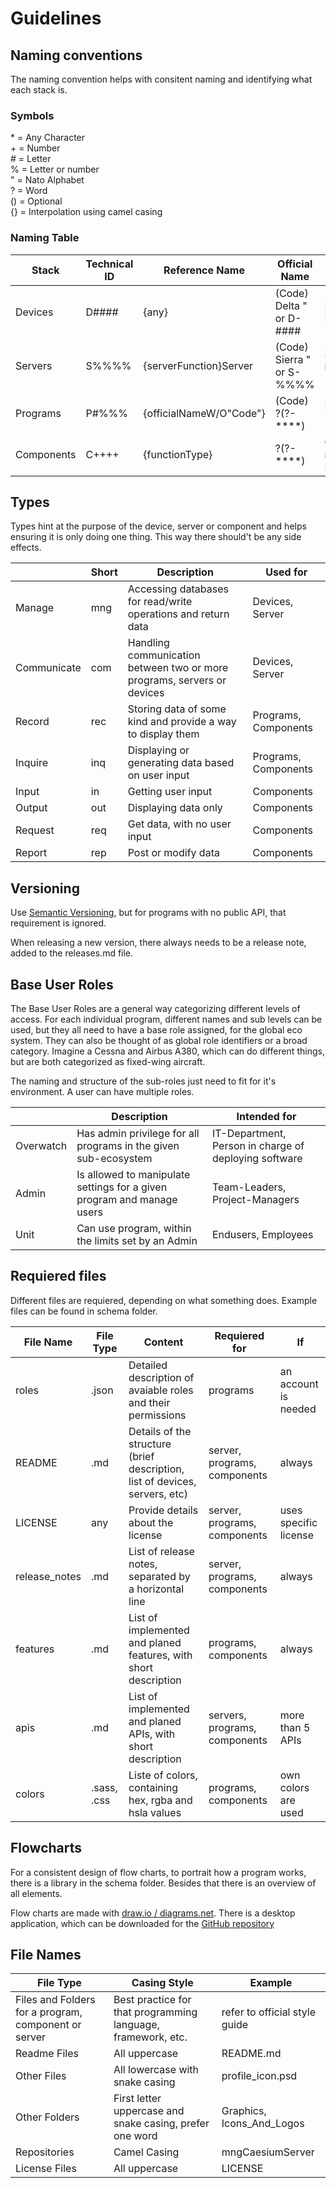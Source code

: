 # Guidelines

## Naming conventions

The naming convention helps with consitent naming and identifying what each stack is.

### Symbols

\* = Any Character  
\+ = Number  
\# = Letter  
% = Letter or number  
" = Nato Alphabet  
? = Word  
() = Optional  
{} = Interpolation using camel casing

### Naming Table

| Stack      | Technical ID | Reference Name          | Official Name                | Example 1                               | Example 2                                |
| ---------- | ------------ | ----------------------- | ---------------------------- | --------------------------------------- | ---------------------------------------- |
| Devices    | D\#\#\#\#    | {any}                   | (Code) Delta " or D-\#\#\#\# | DZTDI - raspi - Delta Omega             | DHOLW - homeComputer - D-HOLW            |
| Servers    | S%%%%        | {serverFunction}Server  | (Code) Sierra " or S-%%%%    | S1452 - mngCaseiumServer - Sierra Alpha | S1352 - comSideToMainServer - Code S-135 |
| Programs   | P\#%%%       | {officialNameW/O"Code"} | (Code) ?(?-\*\*\*\*)         | PC133 - caesium - Code Caesium          | PRT02 - roamingTool - Roaming-Tool       |
| Components | C\+\+\+\+    | {functionType}          | ?(?-\*\*\*\*)                | C1508 - mainMenuIn - Main Menu          | C4587 - alertModalOut - Alert-Modal      |

## Types

Types hint at the purpose of the device, server or component and helps ensuring it is only doing one thing. This way there should't be any side effects.

|             | Short | Description                                                             | Used for             |
| ----------- | ----- | ----------------------------------------------------------------------- | -------------------- |
| Manage      | mng   | Accessing databases for read/write operations and return data           | Devices, Server      |
| Communicate | com   | Handling communication between two or more programs, servers or devices | Devices, Server      |
| Record      | rec   | Storing data of some kind and provide a way to display them             | Programs, Components |
| Inquire     | inq   | Displaying or generating data based on user input                       | Programs, Components |
| Input       | in    | Getting user input                                                      | Components           |
| Output      | out   | Displaying data only                                                    | Components           |
| Request     | req   | Get data, with no user input                                            | Components           |
| Report      | rep   | Post or modify data                                                     | Components           |

## Versioning

Use [Semantic Versioning](https://semver.org/), but for programs with no public API, that requirement is ignored.

When releasing a new version, there always needs to be a release note, added to the releases.md file.

## Base User Roles

The Base User Roles are a general way categorizing different levels of access. For each individual program, different names and sub levels can be used, but they all need to have a base role assigned, for the global eco system. They can also be thought of as global role identifiers or a broad category. Imagine a Cessna and Airbus A380, which can do different things, but are both categorized as fixed-wing aircraft.

The naming and structure of the sub-roles just need to fit for it's environment. A user can have multiple roles.

|           | Description                                                            | Intended for                                          |
| --------- | ---------------------------------------------------------------------- | ----------------------------------------------------- |
| Overwatch | Has admin privilege for all programs in the given sub-ecosystem        | IT-Department, Person in charge of deploying software |
| Admin     | Is allowed to manipulate settings for a given program and manage users | Team-Leaders, Project-Managers                        |
| Unit      | Can use program, within the limits set by an Admin                     | Endusers, Employees                                   |

## Requiered files

Different files are requiered, depending on what something does. Example files can be found in schema folder.

| File Name     | File Type   | Content                                                                     | Requiered for                 | If                    |
| ------------- | ----------- | --------------------------------------------------------------------------- | ----------------------------- | --------------------- |
| roles         | .json       | Detailed description of avaiable roles and their permissions                | programs                      | an account is needed  |
| README        | .md         | Details of the structure (brief description, list of devices, servers, etc) | server, programs, components  | always                |
| LICENSE       | any         | Provide details about the license                                           | server, programs, components  | uses specific license |
| release_notes | .md         | List of release notes, separated by a horizontal line                       | server, programs, components  | always                |
| features      | .md         | List of implemented and planed features, with short description             | programs, components          | always                |
| apis          | .md         | List of implemented and planed APIs, with short description                 | servers, programs, components | more than 5 APIs      |
| colors        | .sass, .css | Liste of colors, containing hex, rgba and hsla values                       | programs, components          | own colors are used   |

## Flowcharts

For a consistent design of flow charts, to portrait how a program works, there is a library in the schema folder. Besides that there is an overview of all elements.

Flow charts are made with [draw.io / diagrams.net](https://www.diagrams.net/). There is a desktop application, which can be downloaded for the [GitHub repository](https://github.com/jgraph/drawio-desktop)

## File Names

| File Type                                            | Casing Style                                                 | Example                       |
| ---------------------------------------------------- | ------------------------------------------------------------ | ----------------------------- |
| Files and Folders for a program, component or server | Best practice for that programming language, framework, etc. | refer to official style guide |
| Readme Files                                         | All uppercase                                                | README.md                     |
| Other Files                                          | All lowercase with snake casing                              | profile_icon.psd              |
| Other Folders                                        | First letter uppercase and snake casing, prefer one word     | Graphics, Icons_And_Logos     |
| Repositories                                         | Camel Casing                                                 | mngCaesiumServer              |
| License Files                                        | All uppercase                                                | LICENSE                       |
